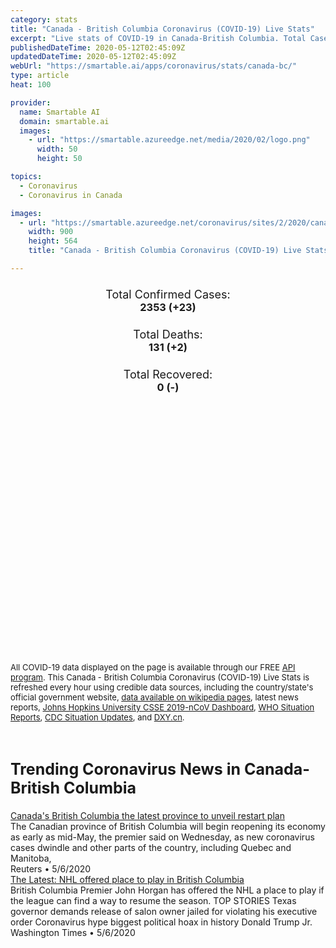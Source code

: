 ```yaml
---
category: stats
title: "Canada - British Columbia Coronavirus (COVID-19) Live Stats"
excerpt: "Live stats of COVID-19 in Canada-British Columbia. Total Cases: 2353 (+23), Deaths: 131 (+2), Recoveries: 0(-)."
publishedDateTime: 2020-05-12T02:45:09Z
updatedDateTime: 2020-05-12T02:45:09Z
webUrl: "https://smartable.ai/apps/coronavirus/stats/canada-bc/"
type: article
heat: 100

provider:
  name: Smartable AI
  domain: smartable.ai
  images:
    - url: "https://smartable.azureedge.net/media/2020/02/logo.png"
      width: 50
      height: 50

topics:
  - Coronavirus
  - Coronavirus in Canada

images:
  - url: "https://smartable.azureedge.net/coronavirus/sites/2/2020/canada-bc.jpg"
    width: 900
    height: 564
    title: "Canada - British Columbia Coronavirus (COVID-19) Live Stats"

---
```

<div class="total-stats" style="text-align: center;">
    <h3>
	    <div style="font-size: 18px; font-weight: 400;">Total Confirmed Cases:</div>
	    2353 (<span class='red'>+23</span>)
    </h3>
    <h3>
	    <div style="font-size: 18px; font-weight: 400;">Total Deaths:</div>
	    131 (<span class='red'>+2</span>)
    </h3>
    <h3>
	    <div style="font-size: 18px; font-weight: 400;">Total Recovered:</div>
	    0 (-)
    </h3>
</div>

<script type="text/javascript" src="https://www.gstatic.com/charts/loader.js"></script>

<div id="time_series_chart" style="width: 100%; height: 400px;"></div>
<script type="text/javascript">
  google.charts.load('current', {'packages':['corechart']});
  google.charts.setOnLoadCallback(drawChart);
  function drawChart() {
    var data = google.visualization.arrayToDataTable([
      ['Date', 'Total Cases', 'Total Deaths', 'Total Recovered'],
      ['1/22/2020', 0, 0, 0],['1/23/2020', 0, 0, 0],['1/24/2020', 0, 0, 0],['1/25/2020', 0, 0, 0],['1/26/2020', 0, 0, 0],['1/27/2020', 0, 0, 0],['1/28/2020', 1, 0, 0],['1/29/2020', 1, 0, 0],['1/30/2020', 1, 0, 0],['1/31/2020', 1, 0, 0],['2/1/2020', 1, 0, 0],['2/2/2020', 1, 0, 0],['2/3/2020', 1, 0, 0],['2/4/2020', 1, 0, 0],['2/5/2020', 2, 0, 0],['2/6/2020', 2, 0, 0],['2/7/2020', 4, 0, 0],['2/8/2020', 4, 0, 0],['2/9/2020', 4, 0, 0],['2/10/2020', 4, 0, 0],['2/11/2020', 4, 0, 0],['2/12/2020', 4, 0, 0],['2/13/2020', 4, 0, 0],['2/14/2020', 4, 0, 0],['2/15/2020', 4, 0, 0],['2/16/2020', 4, 0, 0],['2/17/2020', 5, 0, 0],['2/18/2020', 5, 0, 0],['2/19/2020', 5, 0, 0],['2/20/2020', 5, 0, 0],['2/21/2020', 6, 0, 0],['2/22/2020', 6, 0, 0],['2/23/2020', 6, 0, 0],['2/24/2020', 6, 0, 0],['2/25/2020', 7, 0, 0],['2/26/2020', 7, 0, 0],['2/27/2020', 7, 0, 3],['2/28/2020', 7, 0, 3],['2/29/2020', 8, 0, 3],['3/1/2020', 8, 0, 3],['3/2/2020', 8, 0, 3],['3/3/2020', 9, 0, 3],['3/4/2020', 12, 0, 3],['3/5/2020', 13, 0, 3],['3/6/2020', 21, 0, 3],['3/7/2020', 21, 0, 4],['3/8/2020', 27, 0, 4],['3/9/2020', 32, 1, 4],['3/10/2020', 32, 1, 4],['3/11/2020', 39, 1, 4],['3/12/2020', 46, 1, 4],['3/13/2020', 64, 1, 4],['3/14/2020', 73, 1, 4],['3/15/2020', 73, 1, 4],['3/16/2020', 103, 4, 4],['3/17/2020', 186, 7, 4],['3/18/2020', 231, 7, 4],['3/19/2020', 271, 8, 4],['3/20/2020', 348, 8, 4],['3/21/2020', 424, 10, 4],['3/22/2020', 424, 10, 4],['3/23/2020', 472, 13, 4],['3/24/2020', 617, 13, 4],['3/25/2020', 617, 14, 4],['3/26/2020', 725, 14, 4],['3/27/2020', 725, 16, 0],['3/28/2020', 884, 17, 0],['3/29/2020', 884, 17, 0],['3/30/2020', 970, 19, 0],['3/31/2020', 1013, 24, 0],['4/1/2020', 1013, 24, 0],['4/2/2020', 1121, 31, 0],['4/3/2020', 1174, 31, 0],['4/4/2020', 1203, 38, 0],['4/5/2020', 1203, 38, 0],['4/6/2020', 1266, 38, 0],['4/7/2020', 1266, 39, 0],['4/8/2020', 1291, 43, 0],['4/9/2020', 1336, 48, 0],['4/10/2020', 1410, 55, 0],['4/11/2020', 1445, 58, 0],['4/12/2020', 1445, 58, 0],['4/13/2020', 1490, 69, 0],['4/14/2020', 1517, 72, 0],['4/15/2020', 1561, 75, 0],['4/16/2020', 1589, 79, 0],['4/17/2020', 1618, 79, 0],['4/18/2020', 1647, 81, 0],['4/19/2020', 1647, 81, 0],['4/20/2020', 1699, 86, 0],['4/21/2020', 1724, 87, 0],['4/22/2020', 1795, 93, 0],['4/23/2020', 1824, 94, 0],['4/24/2020', 1824, 94, 0],['4/25/2020', 1948, 100, 0],['4/26/2020', 1948, 100, 0],['4/27/2020', 1998, 104, 0],['4/28/2020', 2053, 106, 0],['4/29/2020', 2087, 109, 0],['4/30/2020', 2112, 111, 0],['5/1/2020', 2141, 112, 0],['5/2/2020', 2171, 114, 0],['5/3/2020', 2171, 114, 0],['5/4/2020', 2224, 120, 0],['5/5/2020', 2232, 121, 0],['5/6/2020', 2255, 124, 0],['5/7/2020', 2288, 126, 0],['5/8/2020', 2315, 127, 0],['5/9/2020', 2330, 129, 0],['5/10/2020', 2330, 129, 0],['5/11/2020', 2353, 131, 0],
    ]);
    var options = {
      curveType: 'none',
      chartArea: {'width': '80%', 'height': '80%'},
      legend: { position: 'top' },
      lineWidth: 5,
      colors: ['#f60109', '#444444', '#81B71F']
    };
    var chart = new google.visualization.LineChart(document.getElementById('time_series_chart'));
    chart.draw(data, options);
  }
</script>





<span style="font-size: 13px">All COVID-19 data displayed on the page is available through our FREE <a href="https://developer.smartable.ai">API program</a>. This Canada - British Columbia Coronavirus (COVID-19) Live Stats is refreshed every hour using credible data sources, including the country/state's official government website, <a href="https://en.wikipedia.org/wiki/2019%E2%80%9320_coronavirus_pandemic" target="_blank">data available on wikipedia pages</a>, latest news reports, <a href="https://systems.jhu.edu/research/public-health/ncov/" target="_blank">Johns Hopkins University CSSE 2019-nCoV Dashboard</a>, <a href="https://www.who.int/emergencies/diseases/novel-coronavirus-2019/situation-reports" target="_blank">WHO Situation Reports</a>, <a href="https://www.cdc.gov/coronavirus/2019-ncov/index.html" target="_blank">CDC Situation Updates</a>, and <a href="https://ncov.dxy.cn/ncovh5/view/pneumonia" target="_blank">DXY.cn</a>.</span>


<h2 id="news" class="center" style="margin-top: 60px; font-size: 25px;">Trending Coronavirus News in Canada-British Columbia</h2>
<div class="row">
<div class="col-md-6 col-sm-12">
  <div class="content-card">
	<a href="https://www.reuters.com/article/us-health-coronavirus-canada-idUSKBN22I2C2"><div class="card-image" style="background-image: url(https://s3.reutersmedia.net/resources/r/?m=02&d=20200506&t=2&i=1517677509&w=&fh=545px&fw=&ll=&pl=&sq=&r=LYNXMPEG451H7)"></div></a>
	<div class="content">
		<div class="card-title"><a href="https://www.reuters.com/article/us-health-coronavirus-canada-idUSKBN22I2C2">Canada's British Columbia the latest province to unveil restart plan</a></div>
		<div class="card-excerpt">The Canadian province of British Columbia will begin reopening its economy as early as mid-May, the premier said on Wednesday, as new coronavirus cases dwindle and other parts of the country, including Quebec and Manitoba,</div>
		<div class="card-meta">
			<span class="card-provider">Reuters</span> • <span class="card-date">5/6/2020</span>
		</div>
	</div>
  </div>
</div>
<div class="col-md-6 col-sm-12">
  <div class="content-card">
	<a href="https://www.washingtontimes.com/news/2020/may/6/the-latest-german-soccer-could-be-cleared-to-resum/"><div class="card-image" style="background-image: url(https://twt-thumbs.washtimes.com/media/image/2020/04/20/virus_outbreak_sports_poll_10233_c0-140-3359-2099_s1200x700.jpg?c9ed18d226ea968fb467046bcea6f29c38ba16e5)"></div></a>
	<div class="content">
		<div class="card-title"><a href="https://www.washingtontimes.com/news/2020/may/6/the-latest-german-soccer-could-be-cleared-to-resum/">The Latest: NHL offered place to play in British Columbia</a></div>
		<div class="card-excerpt">British Columbia Premier John Horgan has offered the NHL a place to play if the league can find a way to resume the season. TOP STORIES Texas governor demands release of salon owner jailed for violating his executive order Coronavirus hype biggest political hoax in history Donald Trump Jr.</div>
		<div class="card-meta">
			<span class="card-provider">Washington Times</span> • <span class="card-date">5/6/2020</span>
		</div>
	</div>
  </div>
</div>

</div>

